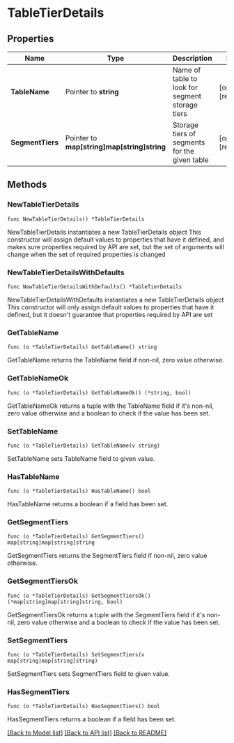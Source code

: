 # TableTierDetails

## Properties

Name | Type | Description | Notes
------------ | ------------- | ------------- | -------------
**TableName** | Pointer to **string** | Name of table to look for segment storage tiers | [optional] [readonly] 
**SegmentTiers** | Pointer to **map[string]map[string]string** | Storage tiers of segments for the given table | [optional] [readonly] 

## Methods

### NewTableTierDetails

`func NewTableTierDetails() *TableTierDetails`

NewTableTierDetails instantiates a new TableTierDetails object
This constructor will assign default values to properties that have it defined,
and makes sure properties required by API are set, but the set of arguments
will change when the set of required properties is changed

### NewTableTierDetailsWithDefaults

`func NewTableTierDetailsWithDefaults() *TableTierDetails`

NewTableTierDetailsWithDefaults instantiates a new TableTierDetails object
This constructor will only assign default values to properties that have it defined,
but it doesn't guarantee that properties required by API are set

### GetTableName

`func (o *TableTierDetails) GetTableName() string`

GetTableName returns the TableName field if non-nil, zero value otherwise.

### GetTableNameOk

`func (o *TableTierDetails) GetTableNameOk() (*string, bool)`

GetTableNameOk returns a tuple with the TableName field if it's non-nil, zero value otherwise
and a boolean to check if the value has been set.

### SetTableName

`func (o *TableTierDetails) SetTableName(v string)`

SetTableName sets TableName field to given value.

### HasTableName

`func (o *TableTierDetails) HasTableName() bool`

HasTableName returns a boolean if a field has been set.

### GetSegmentTiers

`func (o *TableTierDetails) GetSegmentTiers() map[string]map[string]string`

GetSegmentTiers returns the SegmentTiers field if non-nil, zero value otherwise.

### GetSegmentTiersOk

`func (o *TableTierDetails) GetSegmentTiersOk() (*map[string]map[string]string, bool)`

GetSegmentTiersOk returns a tuple with the SegmentTiers field if it's non-nil, zero value otherwise
and a boolean to check if the value has been set.

### SetSegmentTiers

`func (o *TableTierDetails) SetSegmentTiers(v map[string]map[string]string)`

SetSegmentTiers sets SegmentTiers field to given value.

### HasSegmentTiers

`func (o *TableTierDetails) HasSegmentTiers() bool`

HasSegmentTiers returns a boolean if a field has been set.


[[Back to Model list]](../README.md#documentation-for-models) [[Back to API list]](../README.md#documentation-for-api-endpoints) [[Back to README]](../README.md)


